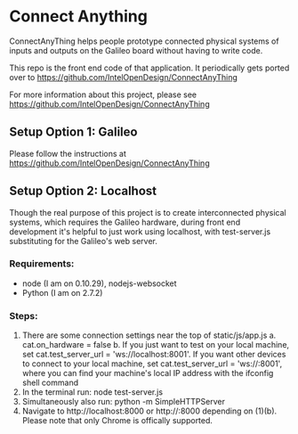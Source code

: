 Connect Anything
================

ConnectAnyThing helps people prototype connected physical systems of inputs and outputs on the Galileo board without having to write code.

This repo is the front end code of that application. It  periodically gets ported over to https://github.com/IntelOpenDesign/ConnectAnyThing

For more information about this project, please see https://github.com/IntelOpenDesign/ConnectAnyThing

Setup Option 1: Galileo
-----------------------
Please follow the instructions at https://github.com/IntelOpenDesign/ConnectAnyThing

Setup Option 2: Localhost
-------------------------
Though the real purpose of this project is to create interconnected physical systems, which requires the Galileo hardware, during front end development it's helpful to just work using localhost, with test-server.js substituting for the Galileo's web server.

### Requirements:
* node (I am on 0.10.29), nodejs-websocket
* Python (I am on 2.7.2)

### Steps:
1. There are some connection settings near the top of static/js/app.js
    a. cat.on_hardware = false
    b. If you just want to test on your local machine, set cat.test_server_url = 'ws://localhost:8001'. If you want other devices to connect to your local machine, set cat.test_server_url = 'ws://<local IP>:8001', where you can find your machine's local IP address with the ifconfig shell command
2. In the terminal run: node test-server.js
3. Simultaneously also run: python -m SimpleHTTPServer
4. Navigate to http://localhost:8000 or http://<local IP>:8000 depending on (1)(b). Please note that only Chrome is offically supported.
